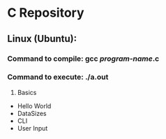 # C Repository

## Linux (Ubuntu):
### Command to compile: gcc _program-name_.c
### Command to execute: ./a.out


1. Basics

- Hello World
- DataSizes
- CLI
- User Input